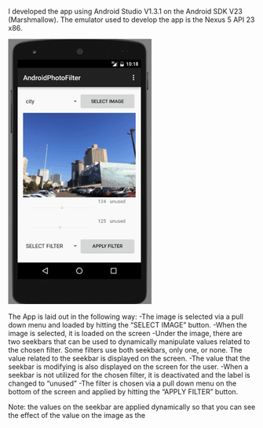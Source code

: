 I developed the app using Android Studio V1.3.1 on the Android SDK V23 (Marshmallow).  The emulator used to develop the app is the Nexus 5 API 23 x86.

![Snapshot](Picture2.png)

The App is laid out in the following way:
-The image is selected via a pull down menu and loaded by hitting the “SELECT IMAGE” button.
-When the image is selected, it is loaded on the screen
-Under the image, there are two seekbars that can be used to dynamically manipulate values related to the chosen filter.  Some filters use both seekbars, only one, or none.  The value related to the seekbar is displayed on the screen.
-The value that the seekbar is modifying is also displayed on the screen for the user.
-When a seekbar is not utilized for the chosen filter, it is deactivated and the label is changed to “unused”
-The filter is chosen via a pull down menu on the bottom of the screen and applied by hitting the “APPLY FILTER” button.

Note: the values on the seekbar are applied dynamically so that you can see the effect of the value on the image as the 

